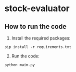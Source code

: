 # stock-evaluator

## How to run the code

1. Install the required packages:

```
pip install -r requirements.txt
```

2. Run the code:

```
python main.py
```
